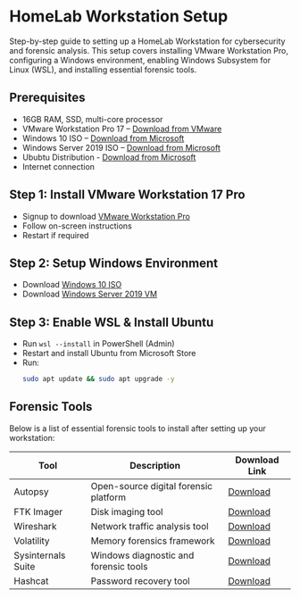 # HomeLab Workstation Setup
Step-by-step guide to setting up a HomeLab Workstation for cybersecurity and forensic analysis. This setup covers installing VMware Workstation Pro, configuring a Windows environment, enabling Windows Subsystem for Linux (WSL), and installing essential forensic tools.

## Prerequisites
- 16GB RAM, SSD, multi-core processor
- VMware Workstation Pro 17 – [Download from VMware](https://www.vmware.com/products/workstation-pro.html)
- Windows 10 ISO – [Download from Microsoft](https://www.microsoft.com/en-us/software-download/windows10)
- Windows Server 2019 ISO – [Download from Microsoft](https://www.microsoft.com/en-us/evalcenter/evaluate-windows-server-2019)
- Ububtu Distribution - [Download from Microsoft](https://learn.microsoft.com/en-us/windows/wsl/install-manual#downloading-distributions)
- Internet connection

## Step 1: Install VMware Workstation 17 Pro
- Signup to download [VMware Workstation Pro](https://www.vmware.com/products/workstation-pro.html)
- Follow on-screen instructions
- Restart if required

## Step 2: Setup Windows Environment
- Download [Windows 10 ISO](https://www.microsoft.com/en-ca/software-download/windows10)
- Download [Windows Server 2019 VM](https://www.microsoft.com/en-us/evalcenter/download-windows-server-2019)

## Step 3: Enable WSL & Install Ubuntu
- Run `wsl --install` in PowerShell (Admin)
- Restart and install Ubuntu from Microsoft Store
- Run:
  ```bash
  sudo apt update && sudo apt upgrade -y

## **Forensic Tools**
Below is a list of essential forensic tools to install after setting up your workstation:

| Tool | Description | Download Link |
|------|------------|--------------|
| Autopsy | Open-source digital forensic platform | [Download](https://www.autopsy.com/download/) |
| FTK Imager | Disk imaging tool | [Download](https://accessdata.com/products-services/forensic-toolkit-ftk) |
| Wireshark | Network traffic analysis tool | [Download](https://www.wireshark.org/download.html) |
| Volatility | Memory forensics framework | [Download](https://www.volatilityfoundation.org/) |
| Sysinternals Suite | Windows diagnostic and forensic tools | [Download](https://docs.microsoft.com/en-us/sysinternals/downloads/) |
| Hashcat | Password recovery tool | [Download](https://hashcat.net/hashcat/) |


